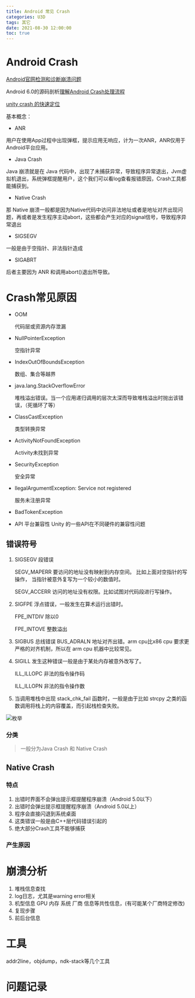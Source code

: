 ```yaml
---
title: Android 常见 Crash
categories: U3D
tags: 其它
date: 2021-08-30 12:00:00
toc: true
---
```


# Android Crash

[Android官网检测和诊断崩溃问题](https://developer.android.com/games/optimize/crash?hl=zh-cn)

Android 6.0的源码剖析[理解Android Crash处理流程](http://gityuan.com/2016/06/24/app-crash/)

[unity crash 的快速定位](https://zhuanlan.zhihu.com/p/77984555)

基本概念：

* ANR 

用户在使用App过程中出现弹框，提示应用无响应，计为一次ANR，ANR仅用于Android平台应用。

* Java Crash

Java 崩溃就是在 Java 代码中，出现了未捕获异常，导致程序异常退出，Jvm虚拟机退出，系统弹框提醒用户，这个我们可以看log查看报错原因，Crash工具都能捕获到。

* Native Crash

那 Native 崩溃一般都是因为Native代码中访问非法地址或者是地址对齐出现问题，再或者是发生程序主动abort，这些都会产生对应的signal信号，导致程序异常退出

* SIGSEGV 

一般是由于空指针、非法指针造成

* SIGABRT

后者主要因为 ANR 和调用abort()退出所导致。

# Crash常见原因

* OOM
  
  代码层或资源内存泄漏

* NullPointerException 

  空指针异常

* IndexOutOfBoundsException

  数组、集合等越界

* java.lang.StackOverflowError 

  堆栈溢出错误。当一个应用递归调用的层次太深而导致堆栈溢出时抛出该错误，（死循环了等）

* ClassCastException 

  类型转换异常 

* ActivityNotFoundException 
   
  Activity未找到异常

* SecurityException 

  安全异常 

* llegalArgumentException: Service not registered 

  服务未注册异常 
  
* BadTokenException

* API 平台兼容性
  Unity 的一些API在不同硬件的兼容性问题

## 错误符号
1. SIGSEGV 段错误

   SEGV_MAPERR	要访问的地址没有映射到内存空间。 比如上面对空指针的写操作， 当指针被意外复写为一个较小的数值时。

   SEGV_ACCERR	访问的地址没有权限。比如试图对代码段进行写操作。

2. SIGFPE 浮点错误，一般发生在算术运行出错时。

   FPE_INTDIV	除以0

   FPE_INTOVE	整数溢出

3. SIGBUS 总线错误
   BUS_ADRALN	地址对齐出错。arm cpu比x86 cpu 要求更严格的对齐机制，所以在 arm cpu 机器中比较常见。

4. SIGILL 发生这种错误一般是由于某处内存被意外改写了。

   ILL_ILLOPC	非法的指令操作码

   ILL_ILLOPN	非法的指令操作数

5. 当调用堆栈中出现 stack_chk_fail 函数时，一般是由于比如 strcpy 之类的函数调用将栈上的内容覆盖，而引起栈检查失败。

![枚举](/images/crash/Signum.jpeg)

### 分类

> 一般分为Java Crash 和 Native Crash

## Native Crash

### 特点
1. 出错时界面不会弹出提示框提醒程序崩溃（Android 5.0以下）
2. 出错时会弹出提示框提醒程序崩溃（Android 5.0以上）
3. 程序会直接闪退到系统桌面
4. 这类错误一般是由C++层代码错误引起的
5. 绝大部分Crash工具不能够捕获

### 产生原因

# 崩溃分析

1. 堆栈信息查找
2. log日志，尤其是warning error相关
3. 机型信息  GPU 内存 系统 厂商 信息等共性信息，(有可能某个厂商特定修改)
4. 复现步骤
5. 前后台信息

  
# 工具

addr2line，objdump，ndk-stack等几个工具


# 问题记录


